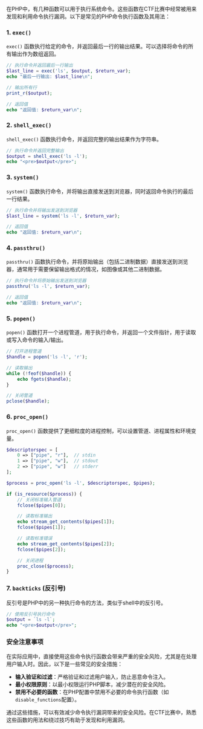 在PHP中，有几种函数可以用于执行系统命令。这些函数在CTF比赛中经常被用来发现和利用命令执行漏洞。以下是常见的PHP命令执行函数及其用法：

### 1. `exec()`

`exec()` 函数执行给定的命令，并返回最后一行的输出结果。可以选择将命令的所有输出作为数组返回。

```php
// 执行命令并返回最后一行输出
$last_line = exec('ls', $output, $return_var);
echo "最后一行输出: $last_line\n";

// 输出所有行
print_r($output);

// 返回值
echo "返回值: $return_var\n";
```

### 2. `shell_exec()`

`shell_exec()` 函数执行命令，并返回完整的输出结果作为字符串。

```php
// 执行命令并返回完整输出
$output = shell_exec('ls -l');
echo "<pre>$output</pre>";
```

### 3. `system()`

`system()` 函数执行命令，并将输出直接发送到浏览器，同时返回命令执行的最后一行结果。

```php
// 执行命令并将输出发送到浏览器
$last_line = system('ls -l', $return_var);

// 返回值
echo "返回值: $return_var\n";
```

### 4. `passthru()`

`passthru()` 函数执行命令，并将原始输出（包括二进制数据）直接发送到浏览器，通常用于需要保留输出格式的情况，如图像或其他二进制数据。

```php
// 执行命令并将原始输出发送到浏览器
passthru('ls -l', $return_var);

// 返回值
echo "返回值: $return_var\n";
```

### 5. `popen()`

`popen()` 函数打开一个进程管道，用于执行命令，并返回一个文件指针，用于读取或写入命令的输入/输出。

```php
// 打开进程管道
$handle = popen('ls -l', 'r');

// 读取输出
while (!feof($handle)) {
    echo fgets($handle);
}

// 关闭管道
pclose($handle);
```

### 6. `proc_open()`

`proc_open()` 函数提供了更细粒度的进程控制，可以设置管道、进程属性和环境变量。

```php
$descriptorspec = [
    0 => ["pipe", "r"],  // stdin
    1 => ["pipe", "w"],  // stdout
    2 => ["pipe", "w"]   // stderr
];

$process = proc_open('ls -l', $descriptorspec, $pipes);

if (is_resource($process)) {
    // 关闭标准输入管道
    fclose($pipes[0]);

    // 读取标准输出
    echo stream_get_contents($pipes[1]);
    fclose($pipes[1]);

    // 读取标准错误
    echo stream_get_contents($pipes[2]);
    fclose($pipes[2]);

    // 关闭进程
    proc_close($process);
}
```

### 7. `backticks` (反引号)

反引号是PHP中的另一种执行命令的方法，类似于shell中的反引号。

```php
// 使用反引号执行命令
$output = `ls -l`;
echo "<pre>$output</pre>";
```

### 安全注意事项

在实际应用中，直接使用这些命令执行函数会带来严重的安全风险，尤其是在处理用户输入时。因此，以下是一些常见的安全措施：

- **输入验证和过滤**：严格验证和过滤用户输入，防止恶意命令注入。
- **最小权限原则**：以最小权限运行PHP脚本，减少潜在的安全风险。
- **禁用不必要的函数**：在PHP配置中禁用不必要的命令执行函数（如`disable_functions`配置）。

通过这些措施，可以有效减少命令执行漏洞带来的安全风险。在CTF比赛中，熟悉这些函数的用法和绕过技巧有助于发现和利用漏洞。